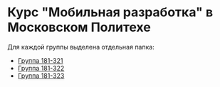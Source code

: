 # Курс "Мобильная разработка" в Московском Политехе
Для каждой группы выделена отдельная папка:
- [Группа 181-321](https://github.com/lavsexpert/politech_android/321)
- [Группа 181-322](https://github.com/lavsexpert/politech_android/322)
- [Группа 181-323](https://github.com/lavsexpert/politech_android/323)

